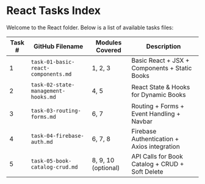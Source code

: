 #
# React Tasks Index

Welcome to the React  folder. Below is a list of available tasks files:

| Task # | GitHub Filename                 | Modules Covered        | Description                                     |
|--------|--------------------------------|-----------------------|------------------------------------------------|
| 1      | `task-01-basic-react-components.md` | 1, 2, 3               | Basic React + JSX + Components + Static Books  |
| 2      | `task-02-state-management-hooks.md`  | 4, 5                  | React State & Hooks for Dynamic Books           |
| 3      | `task-03-routing-forms.md`           | 6, 7                  | Routing + Forms + Event Handling + Navbar       |
| 4      | `task-04-firebase-auth.md`            | 6, 7, 8               | Firebase Authentication + Axios integration     |
| 5      | `task-05-book-catalog-crud.md`       | 8, 9, 10 (optional)   | API Calls for Book Catalog + CRUD + Soft Delete |
